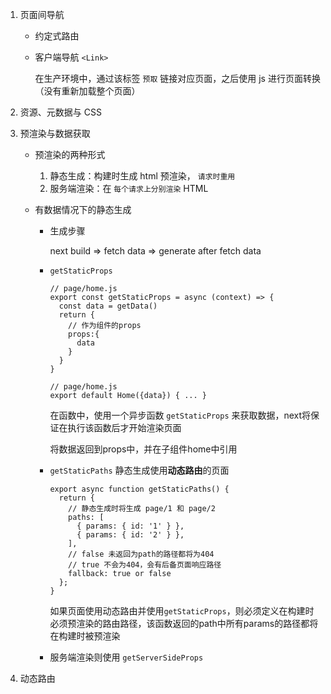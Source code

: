 1. 页面间导航

   - 约定式路由
   - 客户端导航 `<Link>`

     在生产环境中，通过该标签 `预取` 链接对应页面，之后使用 js 进行页面转换（没有重新加载整个页面）

2. 资源、元数据与 CSS
3. 预渲染与数据获取

   - 预渲染的两种形式

     1. 静态生成：构建时生成 html 预渲染， `请求时重用`
     2. 服务端渲染：在 `每个请求上分别渲染` HTML

   - 有数据情况下的静态生成

     - 生成步骤

       next build => fetch data => generate after fetch data

     - `getStaticProps`

       ```
       // page/home.js
       export const getStaticProps = async (context) => {
         const data = getData()
         return {
           // 作为组件的props
           props:{
             data
           }
         }
       }

       // page/home.js
       export default Home({data}) { ... }
       ```

       在函数中，使用一个异步函数 `getStaticProps` 来获取数据，next将保证在执行该函数后才开始渲染页面
      
       将数据返回到props中，并在子组件home中引用
     - `getStaticPaths` 静态生成使用**动态路由**的页面

        ~~~
        export async function getStaticPaths() {
          return {
            // 静态生成时将生成 page/1 和 page/2 
            paths: [
              { params: { id: '1' } },
              { params: { id: '2' } },
            ],
            // false 未返回为path的路径都将为404
            // true 不会为404，会有后备页面响应路径
            fallback: true or false 
          };
        }
        ~~~

       如果页面使用动态路由并使用`getStaticProps`，则必须定义在构建时必须预渲染的路由路径，该函数返回的path中所有params的路径都将在构建时被预渲染
     - 服务端渲染则使用 `getServerSideProps` 

4. 动态路由
